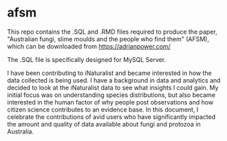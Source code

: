 # afsm

This repo contains the .SQL and .RMD files required to produce the paper, "Australian fungi, slime moulds and the people who find them" (AFSM), which can be downloaded from https://adrianpower.com/

The .SQL file is specifically designed for MySQL Server. 

I have been contributing to iNaturalist and became interested in how the data collected is being used. I have a background in data and analytics and decided to look at the iNaturalist data to see what insights I could gain. My initial focus was on understanding species distributions, but also became interested in the human factor of why people post observations and how citizen science contributes to an evidence base. In this document, I celebrate the contributions of avid users who have significantly impacted the amount and quality of data available about fungi and protozoa in Australia.
